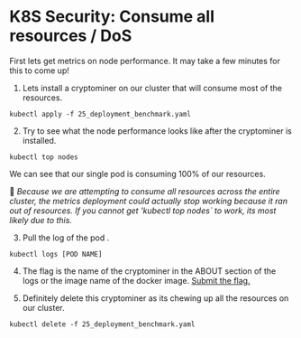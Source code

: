 # K8S Security: Consume all resources / DoS

First lets get metrics on node performance. It may take a few minutes for this to come up!

1. Lets install a cryptominer on our cluster that will consume most of the resources.

```
kubectl apply -f 25_deployment_benchmark.yaml
```

2. Try to see what the node performance looks like after the cryptominer is installed.

```
kubectl top nodes
```
We can see that our single pod is consuming 100% of our resources.

🚨 _Because we are attempting to consume all resources across the entire cluster, the metrics deployment could actually stop working because it ran out of resources. If you cannot get 'kubectl top nodes` to work, its most likely due to this._ 

3. Pull the log of the pod .

```
kubectl logs [POD NAME]
```

4. The flag is the name of the cryptominer in the ABOUT section of the logs or the image name of the docker image. [Submit the flag.](https://devslop.ctfd.io/challenges#Challenge%2025-17)

5. Definitely delete this cryptominer as its chewing up all the resources on our cluster.
```
kubectl delete -f 25_deployment_benchmark.yaml
```
